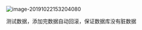![image-20191022153204080](/Users/liujiang/Documents/Typora/imgs/image-20191022153204080.png)

测试数据，添加完数据自动回滚，保证数据库没有脏数据